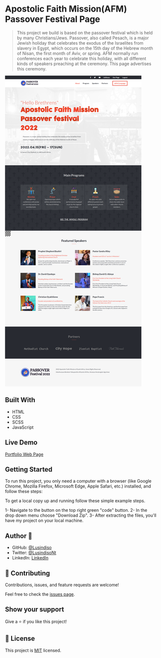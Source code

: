 # Apostolic Faith Mission(AFM) Passover Festival Page

> This project we build is based on the passover festival which is held by many Christians/Jews. Passover, also called Pesach, is a major Jewish holiday that celebrates the exodus of the Israelites from slavery in Egypt, which occurs on the 15th day of the Hebrew month of Nisan, the first month of Aviv, or spring. AFM normally run conferences each year to celebrate this holiday, with all different kinds of speakers preaching at the ceremony. This page advertises this ceremony.

![screenshot](./desktop_screenshot.png)


## Built With

- HTML
- CSS
- SCSS
- JavaScript

## Live Demo

[Portfolio Web Page](https://lusindiso.github.io/Microverse-Portfolio/)

## Getting Started
To run this project, you only need a computer with a browser (like Google Chrome, Mozilla Firefox, Microsoft Edge, Apple Safari, etc.) installed, and follow these steps:

To get a local copy up and running follow these simple example steps.

1- Navigate to the button on the top right green "code" button.
2- In the drop down menu choose "Download Zip".
3- After extracting the files, you'll have my project on your local machine.

## Author 👤 

- GitHub: [@Lusindiso](https://github.com/Lusindiso)
- Twitter: [@LusindisoNt](https://twitter.com/LusindisoNt)
- LinkedIn: [LinkedIn](https://www.linkedin.com/in/lusindisontanjana/)

## 🤝 Contributing

Contributions, issues, and feature requests are welcome!

Feel free to check the [issues page](../../issues/).

## Show your support

Give a ⭐️ if you like this project!

## 📝 License

This project is [MIT](./MIT.md) licensed.